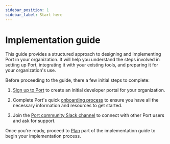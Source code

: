 ```yaml
---
sidebar_position: 1
sidebar_label: Start here
---
```


# Implementation guide

This guide provides a structured approach to designing and implementing Port in your organization. It will help you understand the steps involved in setting up Port, integrating it with your existing tools, and preparing it for your organization's use.


Before proceeding to the guide, there a few initial steps to complete:

1. [Sign up to Port](http://app.getport.io) to create an initial developer portal for your organization.

2. Complete Port's quick [onboarding process](/getting-started/overview) to ensure you have all the necessary information and resources to get started.

3. Join the [Port community Slack channel](https://www.getport.io/community) to connect with other Port users and ask for support. 


Once you're ready, proceed to [Plan](/guides/implementation-guide/plan/define-portal) part of the implementation guide to begin your implementation process.